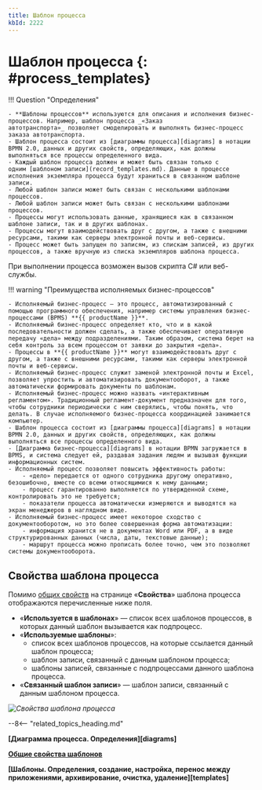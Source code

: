 ```yaml
---
title: Шаблон процесса
kbId: 2222
---
```


# Шаблон процесса {: #process_templates}

!!! Question "Определения"

    - **Шаблоны процессов** используются для описания и исполнения бизнес-процессов. Например, шаблон процесса _«Заказ автотранспорта»_ позволяет смоделировать и выполнять бизнес-процесс заказа автотранспорта.
    - Шаблон процесса состоит из [диаграммы процесса][diagrams] в нотации BPMN 2.0, данных и других свойств, определяющих, как должны выполняться все процессы определенного вида.
    - Каждый шаблон процесса должен и может быть связан только с одним [шаблоном записи](record_templates.md). Данные в процессе исполнения экземпляра процесса будут храниться в связанном шаблоне записи.
    - Любой шаблон записи может быть связан с несколькими шаблонами процессов.
    - Любой шаблон записи может быть связан с несколькими шаблонами процессов.
    - Процессы могут использовать данные, хранящиеся как в связанном шаблоне записи, так и в других шаблонах.
    - Процессы могут взаимодействовать друг с другом, а также с внешними ресурсами, такими как серверы электронной почты и веб-сервисы.
    - Процесс может быть запущен по записям, из спискам записей, из других процессов, а также вручную из списка экземпляров шаблона процесса.
При выполнении процесса возможен вызов скрипта C# или веб-службы.

!!! warning "Преимущества исполняемых бизнес-процессов"

    - Исполняемый бизнес-процесс — это процесс, автоматизированный с помощью программного обеспечения, например системы управления бизнес-процессами (BPMS) **{{ productName }}**.
    - Исполняемый бизнес-процесс определяет кто, что и в какой последовательности должен сделать, а также обеспечивает оперативную передачу «дела» между подразделениями. Таким образом, система берет на себя контроль за всем процессом от заявки до закрытия «дела».
    - Процессы в **{{ productName }}** могут взаимодействовать друг с другом, а также с внешними ресурсами, такими как серверы электронной почты и веб-сервисы.
    - Исполняемый бизнес-процесс служит заменой электронной почты и Excel, позволяет упростить и автоматизировать документооборот, а также автоматически формировать документы по шаблонам.
    - Исполняемый бизнес-процесс можно назвать «интерактивным регламентом». Традиционный регламент-документ предназначен для того, чтобы сотрудники периодически с ним сверялись, чтобы понять, что делать. В случае исполняемого бизнес-процесса координацией занимается компьютер.
    - Шаблон процесса состоит из [диаграммы процесса][diagrams] в нотации BPMN 2.0, данных и других свойств, определяющих, как должны выполняться все процессы определенного вида.
    - [Диаграмма бизнес-процесса][diagrams] в нотации BPMN загружается в BPMS, и система следует ей, раздавая задания людям и вызывая функции информационных систем.
    - Исполняемый процесс позволяет повысить эффективность работы:
        - «дело» передается от одного сотрудника другому оперативно, безошибочно, вместе со всеми относящимися к нему данными;
        - процесс гарантированно выполняется по утвержденной схеме, контролировать это не требуется;
        - показатели процесса автоматически измеряются и выводятся на экран менеджеров в наглядном виде. 
    - Исполняемый бизнес-процесс имеет некоторое сходство с документооборотом, но это более совершенная форма автоматизации:
        - информация хранится не в документах Word или PDF, а в виде структурированных данных (числа, даты, текстовые данные);
        - маршрут процесса можно прописать более точно, чем это позволяют системы документооборота.

## Свойства шаблона процесса

Помимо [общих свойств](template_common_properties.md) на странице «**Свойства**» шаблона процесса отображаются перечисленные ниже поля.

- «**Используется в шаблонах**» — список всех шаблонов процессов, в которых данный шаблон вызывается как подпроцесс.
- «**Используемые шаблоны**»:
    - список всех шаблонов процессов, на которые ссылается данный шаблон процесса;
    - шаблон записи, связанный с данным шаблоном процесса;
    - шаблоны записей, связанные с подпроцессами данного шаблона процесса.
- «**Связанный шаблон записи**» — шаблон записи, связанный с данным шаблоном процесса.

_![Свойства шаблона процесса](process_templates_properties.png)_

--8<-- "related_topics_heading.md"

**[Диаграмма процесса. Определения][diagrams]**

**[Общие свойства шаблонов](template_common_properties.md)** 

**[Шаблоны. Определения, создание, настройка, перенос между приложениями, архивирование, очистка, удаление][templates]**
